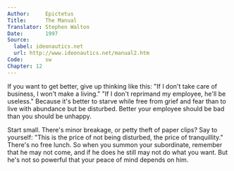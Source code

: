 ```yaml
---
Author:     Epictetus  
Title:      The Manual  
Translator: Stephen Walton  
Date:       1997  
Source:
  label: ideonautics.net
  url: http://www.ideonautics.net/manual2.htm
Code:       sw  
Chapter: 12
---
```


If you want to get better, give up thinking like this: "If I don't take care of
business, I won't make a living." "If I don't reprimand my employee, he'll be
useless." Because it's better to starve while free from grief and fear than to
live with abundance but be disturbed. Better your employee should be bad than
you should be unhappy.

Start small. There's minor breakage, or petty theft of paper clips? Say to
yourself: "This is the price of not being disturbed, the price of
tranquillity." There's no free lunch. So when you summon your subordinate,
remember that he may not come, and if he does he still may not do what you
want. But he's not so powerful that your peace of mind depends on him.


